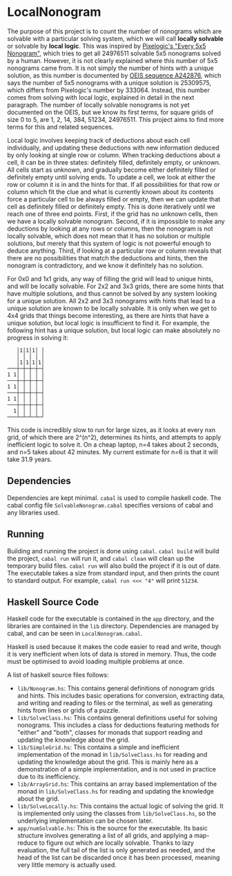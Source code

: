 # LocalNonogram

The purpose of this project is to count the number of nonograms which are solvable with a particular solving system, which we will call **locally solvable** or solvable by **local logic**. This was inspired by [Pixelogic's "Every 5x5 Nonogram"](https://pixelogic.app/every-5x5-nonogram), which tries to get all 24976511 solvable 5x5 nonograms solved by a human. However, it is not clearly explained where this number of 5x5 nonograms came from. It is not simply the number of hints with a unique solution, as this number is documented by [OEIS sequence A242876](https://oeis.org/A242876), which says the number of 5x5 nonograms with a unique solution is 25309575, which differs from Pixelogic's number by 333064. Instead, this number comes from solving with local logic, explained in detail in the next paragraph. The number of locally solvable nonograms is not yet documented on the OEIS, but we know its first terms, for square grids of size 0 to 5, are 1, 2, 14, 384, 51234, 24976511. This project aims to find more terms for this and related sequences.

Local logic involves keeping track of deductions about each cell individually, and updating these deductions with new information deduced by only looking at single row or column. When tracking deductions about a cell, it can be in three states: definitely filled, definitely empty, or unknown. All cells start as unknown, and gradually become either definitely filled or definitely empty until solving ends. To update a cell, we look at either the row or column it is in and the hints for that. If all possibilities for that row or column which fit the clue and what is currently known about its contents force a particular cell to be always filled or empty, then we can update that cell as definitely filled or definitely empty. This is done iteratively until we reach one of three end points. First, if the grid has no unknown cells, then we have a locally solvable nonogram. Second, if it is impossible to make any deductions by looking at any rows or columns, then the nonogram is not locally solvable, which does not mean that it has no solution or multiple solutions, but merely that this system of logic is not powerful enough to deduce anything. Third, if looking at a particular row or column reveals that there are no possibilities that match the deductions and hints, then the nonogram is contradictory, and we know it definitely has no solution.

For 0x0 and 1x1 grids, any way of filling the grid will lead to unique hints, and will be locally solvable. For 2x2 and 3x3 grids, there are some hints that have multiple solutions, and thus cannot be solved by any system looking for a unique solution. All 2x2 and 3x3 nonograms with hints that lead to a unique solution are known to be locally solvable. It is only when we get to 4x4 grids that things become interesting, as there are hints that have a unique solution, but local logic is insufficient to find it. For example, the following hint has a unique solution, but local logic can make absolutely no progress in solving it:

```
   │1│1│1│ │
   │ │ │ │ │
   │1│1│1│1│
───┼─┼─┼─┼─┤
1 1│ │ │ │ │
───┼─┼─┼─┼─┤
1 1│ │ │ │ │
───┼─┼─┼─┼─┤
1 1│ │ │ │ │
───┼─┼─┼─┼─┤
  1│ │ │ │ │
───┴─┴─┴─┴─┘
```

This code is incredibly slow to run for large sizes, as it looks at every nxn grid, of which there are 2^(n^2), determines its hints, and attempts to apply inefficient logic to solve it. On a cheap laptop, n=4 takes about 2 seconds, and n=5 takes about 42 minutes. My current estimate for n=6 is that it will take 31.9 years.

## Dependencies

Dependencies are kept minimal. `cabal` is used to compile haskell code. The cabal config file `SolvableNonogram.cabal` specifies versions of cabal and any libraries used.

## Running

Building and running the project is done using `cabal`. `cabal build` will build the project, `cabal run` will run it, and `cabal clean` will clean up the temporary build files. `cabal run` will also build the project if it is out of date. The executable takes a size from standard input, and then prints the count to standard output. For example, `cabal run <<< "4"` will print `51234`.

## Haskell Source Code

Haskell code for the executable is contained in the `app` directory, and the libraries are contained in the `lib` directory. Dependencies are managed by cabal, and can be seen in `LocalNonogram.cabal`.

Haskell is used because it makes the code easier to read and write, though it is very inefficient when lots of data is stored in memory. Thus, the code must be optimised to avoid loading multiple problems at once.

A list of haskell source files follows:
* `lib/Nonogram.hs`: This contains general definitions of nonogram grids and hints. This includes basic operations for conversion, extracting data, and writing and reading to files or the terminal, as well as generating hints from lines or grids of a puzzle.
* `lib/SolveClass.hs`: This contains general definitions useful for solving nonograms. This includes a class for deductions featuring methods for "either" and "both", classes for monads that support reading and updating the knowledge about the grid.
* `lib/SimpleGrid.hs`: This contains a simple and inefficient implementation of the monad in `lib/SolveClass.hs` for reading and updating the knowledge about the grid. This is mainly here as a demonstration of a simple implementation, and is not used in practice due to its inefficiency.
* `lib/ArrayGrid.hs`: This contains an array based implementation of the monad in `lib/SolveClass.hs` for reading and updating the knowledge about the grid.
* `lib/SolveLocally.hs`: This contains the actual logic of solving the grid. It is implemented only using the classes from `lib/SolveClass.hs`, so the underlying implementation can be chosen later.
* `app/numSolvable.hs`: This is the source for the executable. Its basic structure involves generating a list of all grids, and applying a map-reduce to figure out which are locally solvable. Thanks to lazy evaluation, the full tail of the list is only generated as needed, and the head of the list can be discarded once it has been processed, meaning very little memory is actually used.